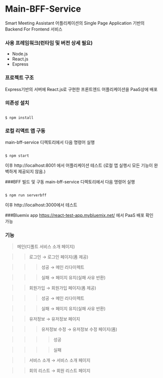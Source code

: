 # Main-BFF-Service

Smart Meeting Assistant 어플리케이션의 Single Page Application 기반의 Backend For Frontend 서비스


### 사용 프레임워크(런타임 및 버전 상세 필요)
* Node.js
* React.js
* Express

### 프로젝트 구조
Express기반의 서버에 React.js로 구현한 프론트엔드 어플리케이션을 PaaS상에 배포

### 의존성 설치

<code>
$ npm install
</code>

### 로컬 리액트 앱 구동
main-bff-service 디렉토리에서 다음 명령어 실행

<code>
$ npm start
</code>

이후 http://localhost:8001 에서 어플리케이션 테스트
(로컬 앱 실행시 모든 기능이 완벽하게 제공되지 않음.)

###BFF 빌드 및 구동
main-bff-service 디렉토리에서 다음 명령어 실행

<code>
$ npm run serverbff
</code>

이후 http://localhost:3000에서 테스트

###Bluemix app
https://react-test-app.mybluemix.net/ 에서 PaaS 배포 확인 가능

### 기능
> 메인(디폴트 서비스 소개 페이지)

>> 로그인 → 로그인 페이지(폼 제공)

>>> 성공 → 메인 리다이렉트

>>> 실패 → 페이지 유지(실패 사유 반환)

>> 회원가입 → 회원가입 페이지(폼 제공)

>>> 성공 → 메인 리다이렉트

>>> 실패 → 페이지 유지(실패 사유 반환)

>> 유저정보 → 유저정보 페이지

>>> 유저정보 수정 → 유저정보 수정 페이지(폼)

>>>> 성공

>>>> 실패

>> 서비스 소개 → 서비스 소개 페이지

>> 회의 리스트 → 회원 리스트 페이지
